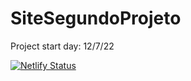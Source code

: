 # SiteSegundoProjeto

Project start day: 12/7/22

[![Netlify Status](https://api.netlify.com/api/v1/badges/cc4567bc-e031-486f-a170-cc28496d70bf/deploy-status)](https://app.netlify.com/sites/comfy-eclair-a6c80f/deploys)
